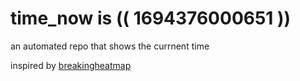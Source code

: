 # time_now is (( 1694376000651 ))

an automated repo that shows the currnent time

inspired by [breakingheatmap](https://github.com/breakingheatmap/breakingheatmap)